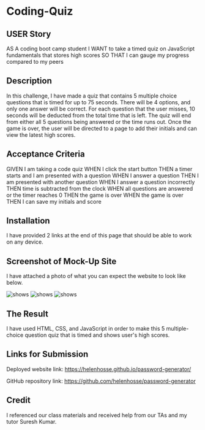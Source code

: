 # Coding-Quiz

## USER Story

AS A coding boot camp student
I WANT to take a timed quiz on JavaScript fundamentals that stores high scores
SO THAT I can gauge my progress compared to my peers

## Description

In this challenge, I have made a quiz that contains 5 multiple choice questions that is timed for up to 75 seconds. There will be 4 options, and only one answer will be correct. For each question that the user misses, 10 seconds will be deducted from the total time that is left. The quiz will end from either all 5 questions being answered or the time runs out. Once the game is over, the user will be directed to a page to add their initials and can view the latest high scores.

## Acceptance Criteria

GIVEN I am taking a code quiz
WHEN I click the start button
THEN a timer starts and I am presented with a question
WHEN I answer a question
THEN I am presented with another question
WHEN I answer a question incorrectly
THEN time is subtracted from the clock
WHEN all questions are answered or the timer reaches 0
THEN the game is over
WHEN the game is over
THEN I can save my initials and score

## Installation

I have provided 2 links at the end of this page that should be able to work on any device.

## Screenshot of Mock-Up Site

I have attached a photo of what you can expect the website to look like below.

<img src="C:\Users\Hhosse\desktop\bootcamp\password-generator\password-changes1.PNG" alt=shows the changes made to the top part of the JS sheet.>
<img src="password-generator\password-changes2.PNG" alt=shows the changes made to the middle section of JS sheet.>
<img src="password-generator\password-changes3.PNG" alt=shows the final part of the changes made to the JS sheet.>

## The Result

I have used HTML, CSS, and JavaScript in order to make this 5 multiple-choice question quiz that is timed and shows user's high scores.

## Links for Submission

Deployed website link: https://helenhosse.github.io/password-generator/

GitHub repository link: https://github.com/helenhosse/password-generator

## Credit

I referenced our class materials and received help from our TAs and my tutor Suresh Kumar.